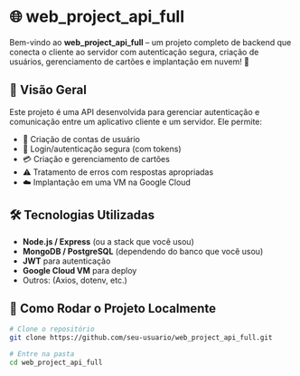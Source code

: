 # 🌐 web_project_api_full

Bem-vindo ao **web_project_api_full** – um projeto completo de backend que conecta o cliente ao servidor com autenticação segura, criação de usuários, gerenciamento de cartões e implantação em nuvem! 🚀

## 📌 Visão Geral

Este projeto é uma API desenvolvida para gerenciar autenticação e comunicação entre um aplicativo cliente e um servidor. Ele permite:

- 🧾 Criação de contas de usuário
- 🔐 Login/autenticação segura (com tokens)
- 💳 Criação e gerenciamento de cartões
- ⚠️ Tratamento de erros com respostas apropriadas
- ☁️ Implantação em uma VM na Google Cloud

## 🛠️ Tecnologias Utilizadas

- **Node.js / Express** (ou a stack que você usou)
- **MongoDB / PostgreSQL** (dependendo do banco que você usou)
- **JWT** para autenticação
- **Google Cloud VM** para deploy
- Outros: (Axios, dotenv, etc.)

## 🚀 Como Rodar o Projeto Localmente

```bash
# Clone o repositório
git clone https://github.com/seu-usuario/web_project_api_full.git

# Entre na pasta
cd web_project_api_full
```
